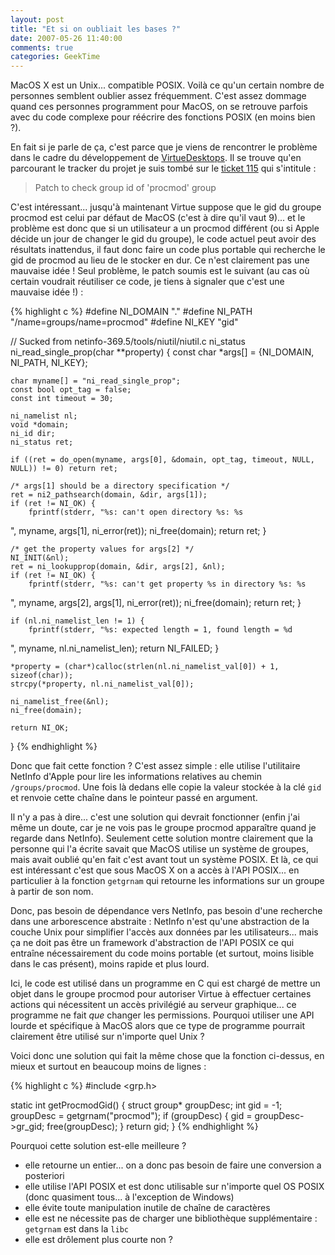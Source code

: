 ```yaml
---
layout: post
title: "Et si on oubliait les bases ?"
date: 2007-05-26 11:40:00
comments: true
categories: GeekTime
---
```

MacOS X est un Unix... compatible POSIX. Voilà ce qu'un certain nombre de personnes semblent oublier assez fréquemment. C'est assez dommage quand ces personnes programment pour MacOS, on se retrouve parfois avec du code complexe pour réécrire des fonctions POSIX (en moins bien ?).

<!-- more -->

En fait si je parle de ça, c'est parce que je viens de rencontrer le problème dans le cadre du développement de [VirtueDesktops](http://blog.mymind.fr/post/2007/05/18/VirtueDesktops-revient). Il se trouve qu'en parcourant le tracker du projet je suis tombé sur le [ticket 115](http://trac.virtuedesktops.info/ticket/115) qui s'intitule :


>  Patch to check group id of 'procmod' group

C'est intéressant... jusqu'à maintenant Virtue suppose que le gid du groupe procmod est celui par défaut de MacOS (c'est à dire qu'il vaut 9)... et le problème est donc que si un utilisateur a un procmod différent (ou si Apple décide un jour de changer le gid du groupe), le code actuel peut avoir des résultats inattendus, il faut donc faire un code plus portable qui recherche le gid de procmod au lieu de le stocker en dur. Ce n'est clairement pas une mauvaise idée ! Seul problème, le patch soumis est le suivant (au cas où certain voudrait réutiliser ce code, je tiens à signaler que c'est une mauvaise idée !) :


{% highlight c %}
#define NI_DOMAIN	"."
#define NI_PATH		"/name=groups/name=procmod"
#define NI_KEY		"gid"

// Sucked from netinfo-369.5/tools/niutil/niutil.c
ni_status ni_read_single_prop(char **property)
{
	const char *args[] = {NI_DOMAIN, NI_PATH, NI_KEY};
	
	char myname[] = "ni_read_single_prop";
	const bool opt_tag = false;
	const int timeout = 30;
	
	ni_namelist nl;
	void *domain;
	ni_id dir;	
	ni_status ret;

	if ((ret = do_open(myname, args[0], &domain, opt_tag, timeout, NULL, NULL)) != 0) return ret;

	/* args[1] should be a directory specification */
	ret = ni2_pathsearch(domain, &dir, args[1]);
	if (ret != NI_OK) {
		fprintf(stderr, "%s: can't open directory %s: %s
", myname, args[1], ni_error(ret));
		ni_free(domain);
		return ret;
	}

	/* get the property values for args[2] */
	NI_INIT(&nl);
	ret = ni_lookupprop(domain, &dir, args[2], &nl);
	if (ret != NI_OK) {
		fprintf(stderr, "%s: can't get property %s in directory %s: %s
", myname, args[2], args[1], ni_error(ret));
		ni_free(domain);
		return ret;
	}
	
	
	if (nl.ni_namelist_len != 1) {
		fprintf(stderr, "%s: expected length = 1, found length = %d
", myname, nl.ni_namelist_len);
		return NI_FAILED;
	}
	
	*property = (char*)calloc(strlen(nl.ni_namelist_val[0]) + 1, sizeof(char));
	strcpy(*property, nl.ni_namelist_val[0]);
	
	ni_namelist_free(&nl);
	ni_free(domain);
	
	return NI_OK;
}
{% endhighlight %}

Donc que fait cette fonction ? C'est assez simple : elle utilise l'utilitaire NetInfo d'Apple pour lire les informations relatives au chemin `/groups/procmod`. Une fois là dedans elle copie la valeur stockée à la clé `gid` et renvoie cette chaîne dans le pointeur passé en argument.

Il n'y a pas à dire... c'est une solution qui devrait fonctionner (enfin j'ai même un doute, car je ne vois pas le groupe procmod apparaître quand je regarde dans NetInfo). Seulement cette solution montre clairement que la personne qui l'a écrite savait que MacOS utilise un système de groupes, mais avait oublié qu'en fait c'est avant tout un système POSIX. Et là, ce qui est intéressant c'est que sous MacOS X on a accès à l'API POSIX... en particulier à la fonction `getgrnam` qui retourne les informations sur un groupe à partir de son nom.

Donc, pas besoin de dépendance vers NetInfo, pas besoin d'une recherche dans une arborescence abstraite : NetInfo n'est qu'une abstraction de la couche Unix pour simplifier l'accès aux données par les utilisateurs... mais ça ne doit pas être un framework d'abstraction de l'API POSIX ce qui entraîne nécessairement du code moins portable (et surtout, moins lisible dans le cas présent), moins rapide et plus lourd.

Ici, le code est utilisé dans un programme en C qui est chargé de mettre un objet dans le groupe procmod pour autoriser Virtue à effectuer certaines actions qui nécessitent un accès privilégié au serveur graphique... ce programme ne fait _que_ changer les permissions. Pourquoi utiliser une API lourde et spécifique à MacOS alors que ce type de programme pourrait clairement être utilisé sur n'importe quel Unix ?

Voici donc une solution qui fait la même chose que la fonction ci-dessus, en mieux et surtout en beaucoup moins de lignes :


{% highlight c %}
#include <grp.h>

static int getProcmodGid()
{
    struct group* groupDesc; 
    int gid = -1; 
    groupDesc = getgrnam("procmod"); 
    if (groupDesc) {
        gid = groupDesc->gr_gid; 
        free(groupDesc); 
    } 
    return gid; 
}
{% endhighlight %}

Pourquoi cette solution est-elle meilleure ?

*   elle retourne un entier... on a donc pas besoin de faire une conversion a posteriori
*   elle utilise l'API POSIX et est donc utilisable sur n'importe quel OS POSIX (donc quasiment tous... à l'exception de Windows)
*   elle évite toute manipulation inutile de chaîne de caractères
*   elle est ne nécessite pas de charger une bibliothèque supplémentaire : `getgrnam` est dans la `libc`
*   elle est drôlement plus courte non ?
